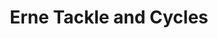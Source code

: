 ---
title: "Erne Tackle and Cycles"
address: "Erne Tackle, 121 Main Street, Lisnaskea, Co. Fermanagh"
tel: "+44 (0)28 6772 1969"
county: "Fermanagh"
category: "Coarse Angling"
type: "Content"
lat: "54.346771240234375"
lng: "-7.645120143890381"
---
